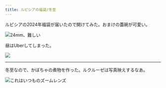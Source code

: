 ```yaml
---
title: ルピシアの福袋/冬至
---
```


ルピシアの2024年福袋が届いたので開けてみた。おまけの蓋碗が可愛い。

![24mm、難しい](https://photos.apkas.net/medium/202312/20231222-110149.webp)

昼はUberしてしまった。

![](https://photos.apkas.net/medium/202312/20231222-125014.webp)

---

冬至なので、かぼちゃの煮物を作った。ルクルーゼは写真映えするなあ。

![これはいつものズームレンズ](https://photos.apkas.net/medium/202312/20231222-193959.webp)

